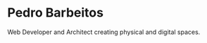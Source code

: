 Pedro Barbeitos 
========================================================================================================================================

Web Developer and Architect creating physical and digital spaces.
<br/>
